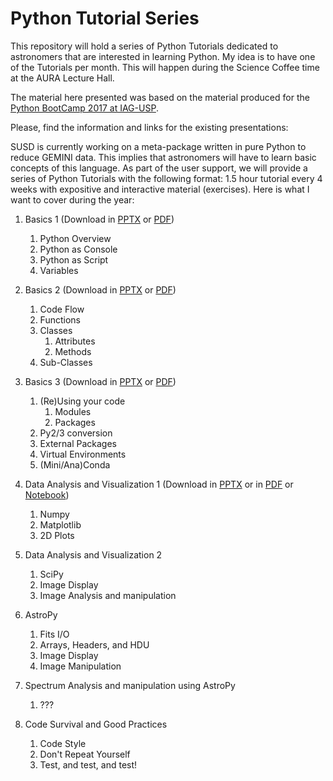 # Python Tutorial Series

This repository will hold a series of Python Tutorials dedicated to astronomers that are interested in learning Python. My idea is to have one of the Tutorials per month. This will happen during the Science Coffee time at the AURA Lecture Hall.

The material here presented was based on the material produced for the [Python BootCamp 2017 at IAG-USP](https://github.com/b1quint/PythonBootcamp2017).

Please, find the information and links for the existing presentations:

SUSD is currently working on a meta-package written in pure Python to reduce GEMINI data. This implies that astronomers will have to learn basic concepts of this language. As part of the user support, we will provide a series of Python Tutorials with the following format: 1.5 hour tutorial every 4 weeks with expositive and interactive material (exercises). Here is what I want to cover during the year:

1. Basics 1 (Download in [PPTX](https://github.com/b1quint/Python-Tutorial-Series/raw/master/Presentations/PTS2019_Basics_I.pptx) or [PDF](https://github.com/b1quint/Python-Tutorial-Series/raw/master/Presentations%20(PDFs)/PTS2019_Basics_I.pdf))
    1.  Python Overview
    2.  Python as Console
    3.  Python as Script
    4.  Variables

2. Basics 2 (Download in [PPTX](https://github.com/b1quint/Python-Tutorial-Series/raw/master/Presentations/PTS2019_Basics_II.pptx) or [PDF](https://github.com/b1quint/Python-Tutorial-Series/raw/master/Presentations%20(PDFs)/PTS2019_Basics_II.pdf))
    1.  Code Flow
    2.  Functions
    3. Classes
        1. Attributes
        2. Methods
    4. Sub-Classes

3. Basics 3 (Download in [PPTX](https://github.com/b1quint/Python-Tutorial-Series/raw/master/Presentations/PTS2019_Basics_III.pptx) or [PDF](https://github.com/b1quint/Python-Tutorial-Series/raw/master/Presentations%20(PDFs)/PTS2019_Basics_III.pdf)) 
    1.  (Re)Using your code 
        1.  Modules
        2.  Packages
    3.  Py2/3 conversion
    4.  External Packages
    5.  Virtual Environments
    6.  (Mini/Ana)Conda

4. Data Analysis and Visualization 1 (Download in [PPTX](https://github.com/b1quint/Python-Tutorial-Series/blob/master/Presentations/PTS2019_DataVizualization_I.pptx) or in [PDF](https://github.com/b1quint/Python-Tutorial-Series/blob/master/Presentations%20(PDFs)/PTS2019_DataVizualization_I.pdf) or [Notebook](https://github.com/b1quint/Python-Tutorial-Series/blob/master/Notebooks/PTS2019%20-%20Data%20Analysis%20and%20Visualization%201.ipynb))
    1.  Numpy
    2.  Matplotlib 
    3.  2D Plots

5. Data Analysis and Visualization 2
    1.  SciPy 
    2.  Image Display
    3.  Image Analysis and manipulation 

6. AstroPy
    1.  Fits I/O
    2.  Arrays, Headers, and HDU
    3.  Image Display 
    4.  Image Manipulation

7. Spectrum Analysis and manipulation using AstroPy
    1.  ???

8. Code Survival and Good Practices
    1.  Code Style
    2.  Don't Repeat Yourself
    3.  Test, and test, and test!
